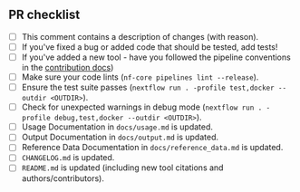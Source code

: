<!--
# Ferlab-Ste-Justine/cnv-post-processing pull request

Many thanks for contributing to Ferlab-Ste-Justine/cnv-post-processing!

Please fill in the appropriate checklist below (delete whatever is not relevant).
These are the most common things requested on pull requests (PRs).

Remember that PRs should be made against the main branch.

Learn more about contributing: [CONTRIBUTING.md](https://github.com/Ferlab-Ste-Justine/cnv-post-processing/tree/main/.github/CONTRIBUTING.md)
-->

## PR checklist

- [ ] This comment contains a description of changes (with reason).
- [ ] If you've fixed a bug or added code that should be tested, add tests!
- [ ] If you've added a new tool - have you followed the pipeline conventions in the [contribution docs](https://github.com/Ferlab-Ste-Justine/cnv-post-processing/tree/main/.github/CONTRIBUTING.md))
- [ ] Make sure your code lints (`nf-core pipelines lint --release`).
- [ ] Ensure the test suite passes (`nextflow run . -profile test,docker --outdir <OUTDIR>`).
- [ ] Check for unexpected warnings in debug mode (`nextflow run . -profile debug,test,docker --outdir <OUTDIR>`).
- [ ] Usage Documentation in `docs/usage.md` is updated.
- [ ] Output Documentation in `docs/output.md` is updated.
- [ ] Reference Data Documentation in `docs/reference_data.md` is updated.
- [ ] `CHANGELOG.md` is updated.
- [ ] `README.md` is updated (including new tool citations and authors/contributors).
